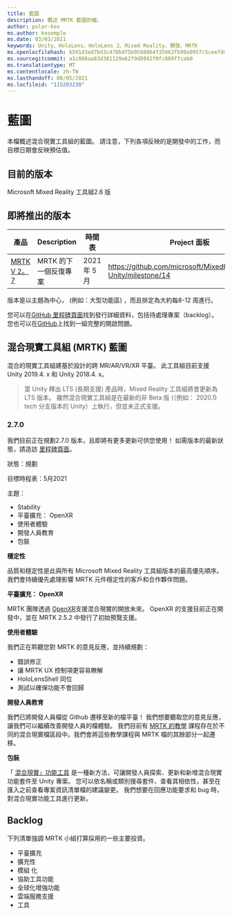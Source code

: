 ```yaml
---
title: 藍圖
description: 概述 MRTK 藍圖的檔。
author: polar-kev
ms.author: kesemple
ms.date: 03/03/2021
keywords: Unity、HoloLens、HoloLens 2、Mixed Reality、開發、MRTK
ms.openlocfilehash: b591d3ed7bd3c470bdf5b9598864f35963fb99a9957c5ceefdd1417372a3b97e
ms.sourcegitcommit: a1c086aa83d381129e62f9d8942f0fc889ffcab0
ms.translationtype: MT
ms.contentlocale: zh-TW
ms.lasthandoff: 08/05/2021
ms.locfileid: "115203230"
---
```

# <a name="roadmap"></a>藍圖

本檔概述混合現實工具組的藍圖。 請注意，下列各項反映的是開發中的工作，而目標日期會反映預估值。

## <a name="current-release"></a>目前的版本

Microsoft Mixed Reality 工具組2.6 版

## <a name="upcoming-releases"></a>即將推出的版本

| 產品 | Description | 時間表 | Project 面板 |
| --- | --- | --- | --- |
| [MRTK V 2。7](#270) | MRTK 的下一個反復專案 | 2021 年 5 月 | https://github.com/microsoft/MixedRealityToolkit-Unity/milestone/14 |

版本是以主題為中心， (例如：大型功能區) ，而且排定為大約每8-12 周進行。

您可以在[GitHub 里程碑頁面](https://github.com/Microsoft/MixedRealityToolkit-Unity/milestones)找到發行詳細資料，包括待處理專案（backlog）。 您也可以在[GitHub](https://github.com/microsoft/MixedRealityToolkit-Unity/issues)上找到一組完整的開啟問題。

## <a name="mixed-reality-toolkit-mrtk-roadmap"></a>混合現實工具組 (MRTK) 藍圖

混合的現實工具組建基於設計的跨 MR/AR/VR/XR 平臺。 此工具組目前支援 Unity 2019.4. x 和 Unity 2018.4. x。

> 當 Unity 釋出 LTS (長期支援) 產品時，Mixed Reality 工具組將會更新為 LTS 版本。 雖然混合現實工具組是在最新的非 Beta 版 (（例如： 2020.1) tech 分支版本的 Unity）上執行，但並未正式支援。

### <a name="270"></a>2.7.0

我們目前正在規劃2.7.0 版本，且即將有更多更新可供您使用！
如需版本的最新狀態，請造訪 [里程碑頁面](https://github.com/microsoft/MixedRealityToolkit-Unity/milestone/14)。

狀態：規劃

目標時程表：5月2021

主題：

- Stability 
- 平臺擴充： OpenXR
- 使用者體驗
- 開發人員教育
- 包裝

**穩定性**

品質和穩定性是此與所有 Microsoft Mixed Reality 工具組版本的最高優先順序。 我們會持續優先處理影響 MRTK 元件穩定性的客戶和合作夥伴問題。

**平臺擴充： OpenXR**

MRTK 團隊透過 [OpenXR](https://techcommunity.microsoft.com/t5/mixed-reality-blog/moving-forward-to-openxr/ba-p/1825672)支援混合現實的開放未來。 OpenXR 的支援目前正在開發中，並在 MRTK 2.5.2 中發行了初始預覽支援。

**使用者體驗**

我們正在聆聽您對 MRTK 的意見反應，並持續規劃：

- 錯誤修正
- 讓 MRTK UX 控制項更容易瞭解
- HoloLensShell 同位
- 測試以確保功能不會回歸

**開發人員教育**

我們已將開發人員檔從 Github 遷移至新的檔平臺！ 我們想要聽取您的意見反應，讓我們可以繼續改善開發人員的檔體驗。
我們目前有 [MRTK 的教學](/windows/mixed-reality/develop/unity/tutorials) 課程存在於不同的混合現實檔區段中。我們會將這些教學課程與 MRTK 檔的其餘部分一起遷移。 

**包裝**

「 [混合現實」功能工具](/windows/mixed-reality/develop/unity/welcome-to-mr-feature-tool) 是一種新方法，可讓開發人員探索、更新和新增混合現實功能套件至 Unity 專案。 您可以依名稱或類別搜尋套件、查看其相依性，甚至在匯入之前查看專案資訊清單檔的建議變更。 我們想要在回應功能要求和 bug 時，對混合現實功能工具進行更新。

## <a name="backlog"></a>Backlog

下列清單強調 MRTK 小組打算採用的一些主要投資。

- 平臺擴充
- 擴充性
- 模組 化
- 協助工具功能
- 全球化增強功能
- 雲端服務支援
- 工具
